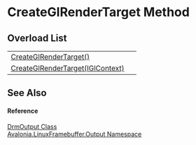 # CreateGlRenderTarget Method


## Overload List
<table>
<tr>
<td><a href="M_Avalonia_LinuxFramebuffer_Output_DrmOutput_CreateGlRenderTarget">CreateGlRenderTarget()</a></td>
<td> </td>
</tr>
<tr>
<td><a href="M_Avalonia_LinuxFramebuffer_Output_DrmOutput_CreateGlRenderTarget_1">CreateGlRenderTarget(IGlContext)</a></td>
<td> </td>
</tr>
</table>

## See Also


#### Reference
<a href="T_Avalonia_LinuxFramebuffer_Output_DrmOutput">DrmOutput Class</a>  
<a href="N_Avalonia_LinuxFramebuffer_Output">Avalonia.LinuxFramebuffer.Output Namespace</a>  
